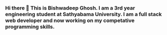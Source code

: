 ### Hi there 👋 This is Bishwadeep Ghosh. I am a 3rd year engineering student at Sathyabama University. I am a full stack web developer and now working on my competative programming skills.
 
<!--
**Bishwadeep2019/Bishwadeep2019** is a ✨ _special_ ✨ repository because its `README.md` (this file) appears on your GitHub profile.

Here are some ideas to get you started:

- 🔭 I’m currently working on React
- 🌱 I’m currently learning Full Stack Web Development
- 👯 I’m looking to collaborate on any project related to web development
- 🤔 I’m looking for help with ...Machine Learning
- 💬 Ask me about ...Anything 
- 📫 How to reach me: ...bishwadeep05ghosh@gmail.com
- 😄 Pronouns: ...Him/He 
- ⚡ Fun fact: ...I am always ready for some coffee.
